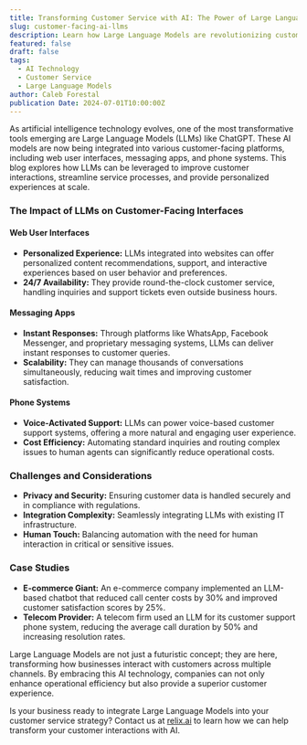 ```yaml
---
title: Transforming Customer Service with AI: The Power of Large Language Models
slug: customer-facing-ai-llms
description: Learn how Large Language Models are revolutionizing customer service interactions via web interfaces, messaging apps, and phone calls, enhancing both efficiency and customer satisfaction.
featured: false
draft: false
tags:
  - AI Technology
  - Customer Service
  - Large Language Models
author: Caleb Forestal
publication Date: 2024-07-01T10:00:00Z
---
```


As artificial intelligence technology evolves, one of the most transformative tools emerging are Large Language Models (LLMs) like ChatGPT. These AI models are now being integrated into various customer-facing platforms, including web user interfaces, messaging apps, and phone systems. This blog explores how LLMs can be leveraged to improve customer interactions, streamline service processes, and provide personalized experiences at scale.

### The Impact of LLMs on Customer-Facing Interfaces

#### Web User Interfaces
- **Personalized Experience:** LLMs integrated into websites can offer personalized content recommendations, support, and interactive experiences based on user behavior and preferences.
- **24/7 Availability:** They provide round-the-clock customer service, handling inquiries and support tickets even outside business hours.

#### Messaging Apps
- **Instant Responses:** Through platforms like WhatsApp, Facebook Messenger, and proprietary messaging systems, LLMs can deliver instant responses to customer queries.
- **Scalability:** They can manage thousands of conversations simultaneously, reducing wait times and improving customer satisfaction.

#### Phone Systems
- **Voice-Activated Support:** LLMs can power voice-based customer support systems, offering a more natural and engaging user experience.
- **Cost Efficiency:** Automating standard inquiries and routing complex issues to human agents can significantly reduce operational costs.

### Challenges and Considerations
- **Privacy and Security:** Ensuring customer data is handled securely and in compliance with regulations.
- **Integration Complexity:** Seamlessly integrating LLMs with existing IT infrastructure.
- **Human Touch:** Balancing automation with the need for human interaction in critical or sensitive issues.

### Case Studies
- **E-commerce Giant:** An e-commerce company implemented an LLM-based chatbot that reduced call center costs by 30% and improved customer satisfaction scores by 25%.
- **Telecom Provider:** A telecom firm used an LLM for its customer support phone system, reducing the average call duration by 50% and increasing resolution rates.


Large Language Models are not just a futuristic concept; they are here, transforming how businesses interact with customers across multiple channels. By embracing this AI technology, companies can not only enhance operational efficiency but also provide a superior customer experience.

Is your business ready to integrate Large Language Models into your customer service strategy? Contact us at [relix.ai](https://relix.ai) to learn how we can help transform your customer interactions with AI.

